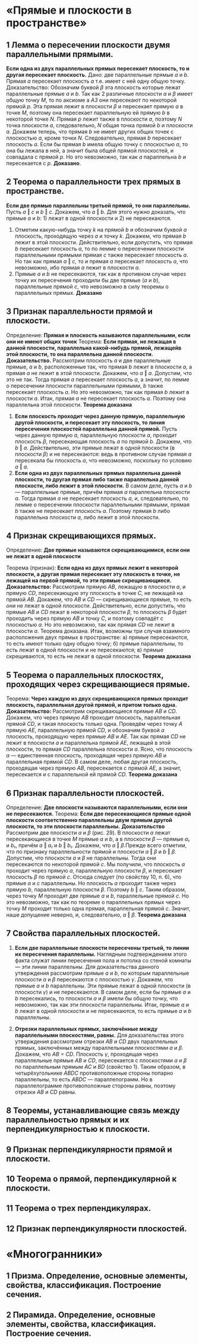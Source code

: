 # «Прямые и плоскости в пространстве»

## 1 Лемма о пересечении плоскости двумя параллельными прямыми.
**Если одна из двух параллельных прямых пересекает плоскость, то и другая пересекает плоскость.**
Дано:
две параллельные прямые *a* и *b*. Прямая *a* пересекает плоскость *ɑ* т.е. имеет с ней одну общую точку. 
Доказательство:
Обозначим буквой *β* эта плоскость которые лежат параллельные прямые *a* и *b*. Так как 2 различные плоскости *ɑ* и *β* имеет общую точку *M*, то по аксиоме а *A3* они пересекают по некоторой прямой *p*. Эта прямая лежит в плоскости *β* и пересекает прямую *ɑ* в точке *M*, поэтому она пересекает параллельную ей прямую *b* в некоторой точке *N*. Прямая *p* лежит также в плоскости *ɑ*, поэтому *N* точка плоскости *ɑ*, следовательно, *N* общая точка прямой *b* и плоскости *ɑ*.
Докажем теперь, что прямая *b* не имеет других общих точек с плоскостью *ɑ*, кроме точки *N*. Следовательно, прямая *b* пересекает плоскость *ɑ*. Если бы прямая *b* имела общую точку с плоскостью *ɑ*, то она бы лежала в ней, а значит была общей прямой плоскостей, и совпадала с прямой *p*. Но это невозможно, так как *a* параллельна *b* и пересекается с *p*. **Доказано**.

## 2 Теорема о параллельности трех прямых в пространстве.
**Если две прямые параллельны третьей прямой, то они параллельны.**
Пусть _a_ ‖ _c_ и _b_ ‖ _c_. Докажем, что _a_ ‖ _b_. Для этого нужно доказать, что прямые _a_ и _b_: 1) лежат в одной плоскости и 2) не пересекаются.
 1) Отметим какую-нибудь точку _k_ на прямой _b_ и обозначим буквой _ɑ_ плоскость, проходящую через _a_ и точку _k_. Докажем, что прямая _b_ лежит в этой плоскости. Действительно, если допустить, что прямая _b_ пересекает плоскость _ɑ_, то по лемме о пересечении плоскости параллельными прямыми прямая _c_ также пересекает плоскость _ɑ_. Но так как прямая _a_ ‖ _c_, то и прямая _a_ пересекает плоскость _ɑ_, что невозможно, ибо прямая _a_ лежит в плоскости _ɑ_.
 2) Прямые _a_ и _b_ не пересекаются, так как в противном случае через точку их пересечения проходили бы две прямые (_a_ и _b_), параллельные прямой _c_, что невозможно в силу теоремы о параллельных прямых. **Доказано**
 
## 3 Признак параллельности прямой и плоскости.
Определение: **Прямая и плоскость называются параллельными, если они не имеют общих точек**
Теорема: **Если прямая, не лежащая в данной плоскости, параллельна какой-нибудь прямой, лежащейв этой плоскости, то она параллельна данной плоскости.**
**Доказательство.** Рассмотрим плоскость _ɑ_ и две параллельные прямые, _a_ и _b_, расположенные так, что прямая _b_ лежит в плоскости _ɑ_, а прямая _a_ не лежит в этой плоскости. Докажем, что _a_ ‖ _ɑ_.
Допустим, что это не так. Тогда прямая _a_ пересекает плоскость _ɑ_, а значит, по лемме о пересечении плоскости параллельными прямыми, _b_ также пересекает плоскость _ɑ_. Но это невозможно, так как прямая _b_ лежит в плоскости _ɑ_. Итак, прямая _a_ не пересекает плоскость _ɑ_. Поэтому она параллельна этой плоскости.
**Теорема доказана**
 1. **Если плоскость проходит через данную прямую, параллельную другой плоскости, и пересекает эту плоскость, то линия пересечения плоскостей параллельна данной прямой.**
 Пусть через данную прямую _a_, параллельную плоскости _ɑ_, проходит плоскость _β_, пересекающая плоскость _ɑ_ по прямой _b_. Докажем, что _b_ ‖ _a_. Действительно, эти прямые лежат в одной плоскости (в плоскости _β_) и не пересекаются: ведь в противном случае прямая _a_ пересекала бы плоскость _ɑ_, что невозможно, поскольку по условию _a_ ‖ _ɑ_.
 2. **Если одна из двух параллельных прямых параллельна данной плоскости, то другая прямая либо также параллельна данной плоскости, либо лежит в этой плоскости.**
 В самом деле, пусть _a_ и _b_ — параллельные прямые, причём прямая _a_ параллельна плоскости _ɑ_. Тогда прямая _a_ не пересекает плоскость _ɑ_, и, следовательно, по лемме о пересечении плоскости параллельными прямыми, прямая _b_ также не пересекает плоскость _ɑ_. Поэтому прямая _b_ либо параллельна плоскости _ɑ_, либо лежит в этой плоскости.
## 4 Признак скрещивающихся прямых.
Определение: **Две прямые называются скрещивающимися, если они не лежат в одной плоскости**

Теорема (признак): **Если одна из двух прямых лежит в некоторой плоскости, а другая прямая пересекает эту плоскость в точке, не лежащей на первой прямой, то эти прямые скрещивающиеся.**
**Доказательство:** Рассмотрим прямую _AB_, лежащую в плоскости _a_, и прямую _CD_, пересекающую эту плоскость в точке _C_, не лежащей на прямой _AB_. Докажем, что _AB_ и _CD_ — скрещивающиеся прямые, то есть они не лежат в одной плоскости. Действительно, если допустить, что прямые _AB_ и _CD_ лежат в некоторой плоскости _β_, то плоскость _β_ будет проходить через прямую _AB_ и точку _C_, и поэтому совпадёт с плоскостью _ɑ_. Но это невозможно, так как прямая _CD_ не лежит в плоскости _ɑ_. Теорема доказана.
Итак, возможны три случая взаимного расположения двух прямых в пространстве: а) прямые пересекаются, то есть имеют только одну общую точку; б) прямые параллельны, то есть лежат в одной плоскости и не пересекаются; в) прямые скрещиваются, то есть не лежат в одной плоскости.
**Теорема доказана**

## 5 Теорема о параллельных плоскостях, проходящих через скрещивающиеся прямые.
Теорема: **Через каждую из двух скрещивающихся прямых проходит плоскость, параллельная другой прямой, и притом только одна.**
**Доказательство:** Рассмотрим скрещивающиеся прямые _AB_ и _CD_. Докажем, что через прямую _AB_ проходит плоскость, параллельная прямой _CD_, и такая плоскость только одна.
Проведём через точку _A_ прямую _AE_, параллельную прямой _CD_, и обозначим буквой _ɑ_ плоскость, проходящую через прямые _AB_ и _AE_. Так как прямая _CD_ не лежит в плоскости _ɑ_ и параллельна прямой _AE_, лежащей в этой плоскости, то прямая _CD_ параллельна плоскости _ɑ_.
Ясно, что плоскость _ɑ_ — единственная плоскость, проходящая через прямую _AB_ и параллельная прямой _CD_. В самом деле, любая другая плоскость, проходящая через прямую _AB_, пересекается с прямой _AE_, а значит, пересекается и с параллельной ей прямой _CD_.
**Теорема доказана**

## 6 Признак параллельности плоскостей.
Определение: **Две плоскости называются параллельными, если они не пересекаются.**
Теорема: **Если две пересекающиеся прямые одной плоскости соответственно параллельны двум прямым другой плоскости, то эти плоскости параллельны.**
**Доказательство**  
Рассмотрим две плоскости _ɑ_ и _β_ (рис. 29). В плоскости _ɑ_ лежат пересекающиеся в точке _M_ прямые _a_ и _b_, а в плоскости _β_ — прямые _a₁_ и _b₁_, причём _a_ ‖ _a₁_ и _b_ ‖ _b₁_. Докажем, что _ɑ_ ‖ _β_.Прежде всего отметим, что по признаку параллельности прямой и плоскости _a_ ‖ _β_ и _b_ ‖ _β_.
Допустим, что плоскости _ɑ_ и _β_ не параллельны. Тогда они пересекаются по некоторой прямой _c_. Мы получили, что плоскость _ɑ_ проходит через прямую _a_, параллельную плоскости _β_, и пересекает плоскость _β_ по прямой _c_. Отсюда следует (по свойству 10, п. 6), что прямые _a_ и _c_ параллельны.
Но плоскость _ɑ_ проходит также через прямую _b_, параллельную плоскости _β_. Поэтому _b_ ‖ _c_. Таким образом, через точку _M_ проходят две прямые _a_ и _b_, параллельные прямой _c_. Но это невозможно, так как по теореме о параллельных прямых через точку _M_ проходит только одна прямая, параллельная прямой _c_. Значит, наше допущение неверно, и, следовательно, _ɑ_ ‖ _β_.
**Теорема доказана**

## 7 Свойства параллельных плоскостей.
1. **Если две параллельные плоскости пересечены третьей, то линии их пересечения параллельны.**
 Наглядным подтверждением этого факта служат линии пересечения пола и потолка со стеной комнаты — эти линии параллельны.
 Для доказательства данного утверждения рассмотрим прямые _a_ и _b_, по которым параллельные плоскости _ɑ_ и _β_ пересекаются с плоскостью _γ_. Докажем, что прямые _a_ и _b_ параллельны. Эти прямые лежат в одной плоскости (в плоскости _γ_) и не пересекаются. В самом деле, если бы прямые _a_ и _b_ пересекались, то плоскости _ɑ_ и _β_ имели бы общую точку, что невозможно, так как эти плоскости параллельны. Итак, прямые _a_ и _b_ лежат в одной плоскости и не пересекаются, то есть прямые _a_ и _b_ параллельны.

1. **Отрезки параллельных прямых, заключённые между параллельными плоскостями, равны.**
 Для доказательства этого утверждения рассмотрим отрезки _AB_ и _CD_ двух параллельных прямых, заключённых между параллельными плоскостями _ɑ_ и _β_. Докажем, что _AB = CD_. Плоскость _γ_, проходящая через параллельные прямые _AB_ и _CD_, пересекается с плоскостями _ɑ_ и _β_ по параллельным прямым _AC_ и _BD_ (свойство 1). Таким образом, в четырёхугольнике _ABDC_ противоположные стороны попарно параллельны, то есть _ABDC_ — параллелограмм. Но в параллелограмме противоположные стороны равны, поэтому отрезки _AB_ и _CD_ равны.

## 8 Теоремы, устанавливающие связь между параллельностью прямых и их перпендикулярностью к плоскости.

## 9 Признак перпендикулярности прямой и плоскости.

## 10 Теорема о прямой, перпендикулярной к плоскости.

## 11 Теорема о трех перпендикулярах.

## 12 Признак перпендикулярности плоскостей.

# «Многогранники»

## 1 Призма. Определение, основные элементы, свойства, классификация. Построение сечения.

## 2 Пирамида. Определение, основные элементы, свойства, классификация. Построение сечения.
